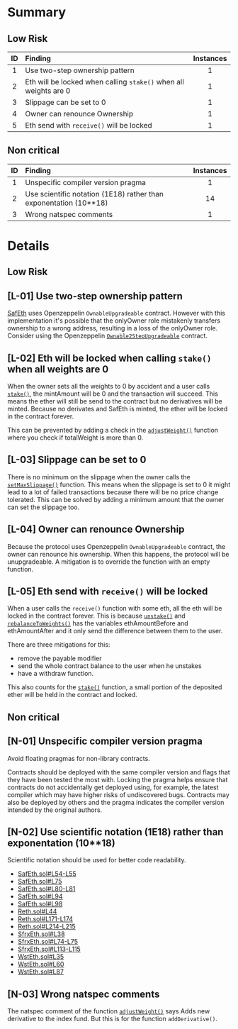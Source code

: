 # Summary
## Low Risk
|ID     | Finding| Instances |
|:----: | :---           |   :----:         |
|1       |Use two-step ownership pattern|1|
|2       |Eth will be locked when calling `stake()` when all weights are 0 |1|
|3       |Slippage can be set to 0 |1|
|4       |Owner can renounce Ownership |1|
|5       |Eth send with `receive()` will be locked  |1|


## Non critical
|ID     | Finding| Instances |
|:----: | :---           |   :----:         |
|1       | Unspecific compiler version pragma | 1 |
|2       |Use scientific notation (1E18) rather than exponentation (10**18)|14 |
|3       |Wrong natspec comments|1 |

# Details
## Low Risk 
## [L-01] Use two-step ownership pattern
[SafEth](https://github.com/code-423n4/2023-03-asymmetry/blob/main/contracts/SafEth/SafEth.sol#L9) uses Openzeppelin `OwnableUpgradeable` contract. However with this implementation it's possible that the onlyOwner role mistakenly transfers ownership to a wrong address, resulting in a loss of the onlyOwner role. Consider using the Openzeppelin [`Ownable2StepUpgradeable`](https://github.com/OpenZeppelin/openzeppelin-contracts-upgradeable/blob/master/contracts/access/Ownable2StepUpgradeable.sol) contract.
## [L-02] Eth will be locked when calling `stake()` when all weights are 0
When the owner sets all the weights to 0 by accident and a user calls [`stake()`](https://github.com/code-423n4/2023-03-asymmetry/blob/main/contracts/SafEth/SafEth.sol#L63-L101), the mintAmount will be 0 and the transaction will succeed. This means the ether will still be send to the contract but no derivatives will be minted. Because no derivates and SafEth is minted, the ether will be locked in the contract forever.

This can be prevented by adding a check in the [`adjustWeight()`](https://github.com/code-423n4/2023-03-asymmetry/blob/main/contracts/SafEth/SafEth.sol#L165-L175) function where you check if totalWeight is more than 0.

## [L-03] Slippage can be set to 0
There is no minimum on the slippage when the owner calls the [`setMaxSlippage()`](https://github.com/code-423n4/2023-03-asymmetry/blob/main/contracts/SafEth/SafEth.sol#L202-L208) function. This means when the slippage is set to 0 it might lead to a lot of failed transactions because there will be no price change tolerated. This can be solved by adding a minimum amount that the owner can set the slippage too.

## [L-04] Owner can renounce Ownership
Because the protocol uses Openzeppelin `OwnableUpgradeable` contract, the owner can renounce his ownership. When this happens, the protocol will be unupgradeable. A mitigation is to override the function with an empty function.
## [L-05] Eth send with `receive()` will be locked 
When a user calls the `receive()` function with some eth, all the eth will be locked in the contract forever. This is because [`unstake()`](https://github.com/code-423n4/2023-03-asymmetry/blob/main/contracts/SafEth/SafEth.sol#L108-L129) and [`rebalanceToWeights()`](https://github.com/code-423n4/2023-03-asymmetry/blob/main/contracts/SafEth/SafEth.sol#L138-L154) has the variables ethAmountBefore and ethAmountAfter and it only send the difference between them to the user. 

There are three mitigations for this:
- remove the payable modifier
- send the whole contract balance to the user when he unstakes
- have a withdraw function.

This also counts for the [`stake()`](https://github.com/code-423n4/2023-03-asymmetry/blob/main/contracts/SafEth/SafEth.sol#L63-L101) function, a small portion of the deposited ether will be held in the contract and locked. 
## Non critical
## [N-01] Unspecific compiler version pragma
Avoid floating pragmas for non-library contracts.

Contracts should be deployed with the same compiler version and flags that they have been tested the most with. Locking the pragma helps ensure that contracts do not accidentally get deployed using, for example, the latest compiler which may have higher risks of undiscovered bugs. Contracts may also be deployed by others and the pragma indicates the compiler version intended by the original authors.

## [N-02] Use scientific notation (1E18) rather than exponentation (10**18)
Scientific notation should be used for better code readability.
- [SafEth.sol#L54-L55](https://github.com/code-423n4/2023-03-asymmetry/blob/main/contracts/SafEth/SafEth.sol#L54-L55)
- [SafEth.sol#L75](https://github.com/code-423n4/2023-03-asymmetry/blob/main/contracts/SafEth/SafEth.sol#L75)
- [SafEth.sol#L80-L81](https://github.com/code-423n4/2023-03-asymmetry/blob/main/contracts/SafEth/SafEth.sol#L80-L81)
- [SafEth.sol#L94](https://github.com/code-423n4/2023-03-asymmetry/blob/main/contracts/SafEth/SafEth.sol#L94)
- [SafEth.sol#L98](https://github.com/code-423n4/2023-03-asymmetry/blob/main/contracts/SafEth/SafEth.sol#L98)
- [Reth.sol#L44](https://github.com/code-423n4/2023-03-asymmetry/blob/main/contracts/SafEth/derivatives/Reth.sol#L44)
- [Reth.sol#L171-L174](https://github.com/code-423n4/2023-03-asymmetry/blob/main/contracts/SafEth/derivatives/Reth.sol#L171-L174)
- [Reth.sol#L214-L215](https://github.com/code-423n4/2023-03-asymmetry/blob/main/contracts/SafEth/derivatives/Reth.sol#L214-L215)
- [SfrxEth.sol#L38](https://github.com/code-423n4/2023-03-asymmetry/blob/main/contracts/SafEth/derivatives/SfrxEth.sol#L38)
- [SfrxEth.sol#L74-L75](https://github.com/code-423n4/2023-03-asymmetry/blob/main/contracts/SafEth/derivatives/SfrxEth.sol#L74-L75)
- [SfrxEth.sol#L113-L115](https://github.com/code-423n4/2023-03-asymmetry/blob/main/contracts/SafEth/derivatives/SfrxEth.sol#L113-L115)
- [WstEth.sol#L35](https://github.com/code-423n4/2023-03-asymmetry/blob/main/contracts/SafEth/derivatives/WstEth.sol#L35)
- [WstEth.sol#L60](https://github.com/code-423n4/2023-03-asymmetry/blob/main/contracts/SafEth/derivatives/WstEth.sol#L60)
- [WstEth.sol#L87](https://github.com/code-423n4/2023-03-asymmetry/blob/main/contracts/SafEth/derivatives/WstEth.sol#L87)
## [N-03] Wrong natspec comments
The natspec comment of the function [`adjustWeight()`](https://github.com/code-423n4/2023-03-asymmetry/blob/main/contracts/SafEth/SafEth.sol#L158) says Adds new derivative to the index fund. But this is for the function `addDerivative()`.